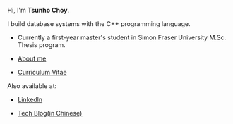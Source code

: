 Hi, I'm **Tsunho Choy**. 


I build database systems with the C++ programming language.

- Currently a first-year master's student in Simon Fraser University M.Sc. Thesis program.

- [About me](https://tsunho.me/about/)

- [Curriculum Vitae](https://tsunho.me/cv/CV_v1.pdf)

Also available at:

- [Linkedln](https://www.linkedin.com/in/guodong-yue/)

- [Tech Blog(in Chinese)](https://tsunho.me/)
